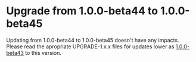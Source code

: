 # Upgrade from 1.0.0-beta44 to 1.0.0-beta45

Updating from 1.0.0-beta44 to 1.0.0-beta45 doesn't have any impacts. Please read the apropriate UPGRADE-1.x.x files for updates lower as [1.0.0-beta43](UPGRADE-1.0.0-beta43.md) to this version.